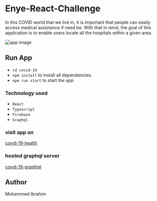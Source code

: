 # Enye-React-Challenge
In this COVID world that we live in, it is important that people can easily access medical assistance if need be. With that in mind, the goal of this application is to enable users locate all the hospitals within a given area.

![app image](https://res.cloudinary.com/project-s/image/upload/v1592862762/map_lif4or.png)

## Run App
* ```cd covid-19```  
* ```npm install``` to install all dependencies.
* ```npm run start``` to start the app


### Technology used
* ```React``` 
* ```Typescript```
* ```Firebase```
* ```Graphql```

### visit app on
[covid-19-health](https://covid-19-health.netlify.app)

### hosted graphql server
[covid-19-graphiql](https://covid-19-graphiql.herokuapp.com)

## Author
Mohammed Ibrahim